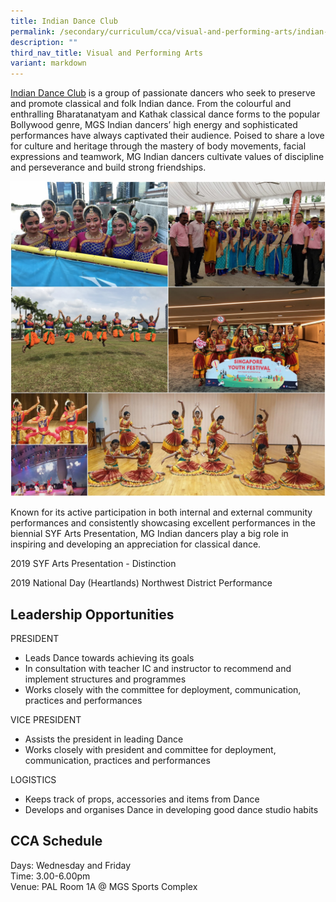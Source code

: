 ```yaml
---
title: Indian Dance Club
permalink: /secondary/curriculum/cca/visual-and-performing-arts/indian-dance-club/
description: ""
third_nav_title: Visual and Performing Arts
variant: markdown
---
```

[Indian Dance Club](https://youtu.be/DQJEc-emvvs) is a group of passionate dancers who seek to preserve and promote classical and folk Indian dance. From the colourful and enthralling Bharatanatyam and Kathak classical dance forms to the popular Bollywood genre, MGS Indian dancers’ high energy and sophisticated performances have always captivated their audience. Poised to share a love for culture and heritage through the mastery of body movements, facial expressions and teamwork, MG Indian dancers cultivate values of discipline and perseverance and build strong friendships.

![](/images/Sec_cca/indian-dance.jpg)

Known for its active participation in both internal and external community performances and consistently showcasing excellent performances in the biennial SYF Arts Presentation, MG Indian dancers play a big role in inspiring and developing an appreciation for classical dance.

2019 SYF Arts Presentation - Distinction

2019 National Day (Heartlands) Northwest District Performance


## Leadership Opportunities

PRESIDENT
- Leads Dance towards achieving its goals
- In consultation with teacher IC and instructor to recommend and implement structures and programmes
- Works closely with the committee for deployment, communication, practices and performances

VICE PRESIDENT
- Assists the president in leading Dance
- Works closely with president and committee for deployment, communication, practices and performances

LOGISTICS
- Keeps track of props, accessories and items from Dance
- Develops and organises Dance in developing good dance studio habits


## CCA Schedule
Days: Wednesday and Friday <br>
Time: 3.00-6.00pm <br>
Venue: PAL Room 1A @ MGS Sports Complex <br>